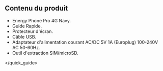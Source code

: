 ## Contenu du produit

* Energy Phone Pro 4G Navy.
* Guide Rapide.
* Protecteur d'écran.
* Câble USB.
* Adaptateur d'alimentation courant AC/DC 5V 1A (Europlug) 100-240V AC 50-60Hz.
* Outil d'extraction SIM/microSD.

</quick_guide>


